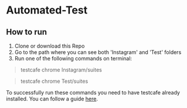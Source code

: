 # Automated-Test
## How to run

 1. Clone or download this Repo
 2. Go to the path where you can see both 'Instagram' and 'Test' folders
 3. Run one of the following commands on terminal:
 

> testcafe chrome Instagram/suites

> testcafe chrome Test/suites

To successfully run these commands you need to have testcafe already installed.
You can follow a guide [here](https://github.com/DevExpress/testcafe#getting-started).
